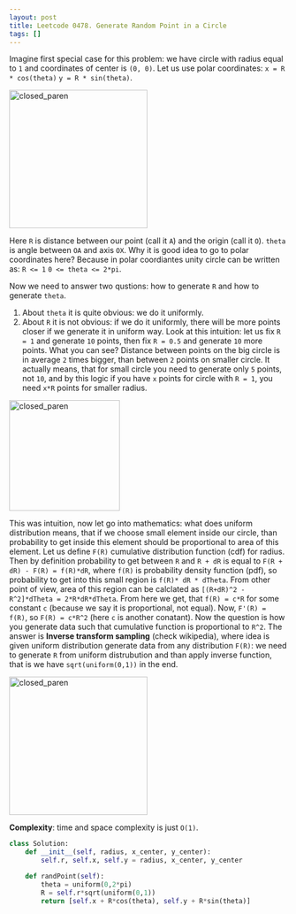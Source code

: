 ```yaml
---
layout: post
title: Leetcode 0478. Generate Random Point in a Circle
tags: []
---
```


Imagine first special case for this problem: we have circle with radius equal to `1` and coordinates of center is `(0, 0)`. Let us use polar coordinates:
`x = R * cos(theta)`
`y = R * sin(theta)`.

<img src="https://assets.leetcode.com/users/images/0a8d83b0-69fb-4ee7-866b-91fce8ddfb2f_1615969976.4114075.png" alt="closed_paren" title="Closed Parenthesis" width="250" height="250"/>



Here `R` is distance between our point (call it `A`) and the origin (call it `O`). `theta` is angle between `OA` and axis `OX`.
Why it is good idea to go to polar coordinates here? Because in polar coordiantes unity circle can be written as:
`R <= 1`
`0 <= theta <= 2*pi`.

Now we need to answer two qustions: how to generate `R` and how to generate `theta`.

1. About `theta` it is quite obvious: we do it uniformly.
2. About `R` it is not obvious: if we do it uniformly, there will be more points closer if we generate it in uniform way. Look at this intuition: let us fix `R = 1` and generate `10`  points, then fix `R = 0.5` and generate `10` more points. What you can see? Distance between points on the big circle is in average `2` times bigger, than between `2` points on smaller circle. It actually means, that for small circle you need to generate only `5` points, not `10`, and by this logic if you have `x` points for circle with `R = 1`, you need `x*R` points for smaller radius. 

<img src="https://assets.leetcode.com/users/images/d8f828cb-bf5a-40dc-9da9-cddf6656b2ac_1615970011.1811876.png" alt="closed_paren" title="Closed Parenthesis" width="200" height="200"/>


This was intuition, now let go into mathematics: what does uniform distribution means, that if we choose small element inside our circle, than probability to get inside this element should be proportional to area of this element. Let us define `F(R)` cumulative distribution function (cdf) for radius. Then by definition probability to get between `R` and `R + dR` is equal to `F(R + dR) - F(R) = f(R)*dR`, where `f(R)` is probability density function (pdf), so probability to get into this small region is `f(R)* dR * dTheta`. From other point of view, area of this region can be calclated as `[(R+dR)^2 - R^2]*dTheta = 2*R*dR*dTheta`. From here we get, that `f(R) = c*R` for some constant `c` (because we say it is proportional, not equal). Now, `F'(R) = f(R)`, so `F(R) = c*R^2` (here `c` is another conatant). Now the question is how you generate data such that cumulative function is proportional to `R^2`. The answer is **Inverse transform sampling** (check wikipedia), where idea is given uniform distribution generate data from any distribution `F(R)`: we need to generate `R` from uniform distrubution and than apply inverse function, that is we have `sqrt(uniform(0,1))` in the end.

<img src="https://assets.leetcode.com/users/images/ed0b4ca6-695b-4006-9985-968a1fc76279_1615969804.150301.png" alt="closed_paren" title="Closed Parenthesis" width="250" height="250"/>

**Complexity**: time and space complexity is just `O(1)`.

```python
class Solution:
    def __init__(self, radius, x_center, y_center):
        self.r, self.x, self.y = radius, x_center, y_center

    def randPoint(self):
        theta = uniform(0,2*pi)
        R = self.r*sqrt(uniform(0,1))
        return [self.x + R*cos(theta), self.y + R*sin(theta)]
```
